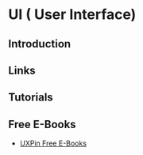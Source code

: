 # UI ( User Interface)

## Introduction

## Links

## Tutorials

## Free E-Books

- [UXPin Free E-Books](https://www.uxpin.com/studio/ebooks)

